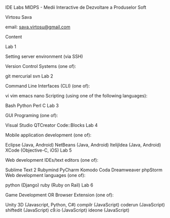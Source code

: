 IDE Labs
MIDPS - Medii Interactive de Dezvoltare a Produselor Soft

Virtosu Sava

email: sava.virtosu@gmail.com

Content

Lab 1

Setting server environment (via SSH)

Version Control Systems (one of):

git
mercurial
svn
Lab 2

Command Line Interfaces (CLI) (one of):

vi
vim
emacs
nano
Scripting (using one of the following languages):

Bash
Python
Perl
C
Lab 3

GUI Programing (one of):

Visual Studio
QTCreator
Code::Blocks
Lab 4

Mobile application development (one of):

Eclipse (Java, Android)
NetBeans (Java, Android)
ItelijIdea (Java, Android)
XCode (Objective-C, iOS)
Lab 5

Web development IDEs/text editors (one of):

Sublime Text 2
Rubymind
PyCharm
Komodo
Coda
Dreamweaver
phpStorm
Web development languages (one of):

python (Django)
ruby (Ruby on Rail)
Lab 6

Game Development OR Browser Extension (one of):

Unity 3D (Javascript, Python, C#)
compilr (JavaScript)
coderun (JavaScript)
shiftedit (JavaScript)
c9.io (JavaScript)
ideone (JavaScript)